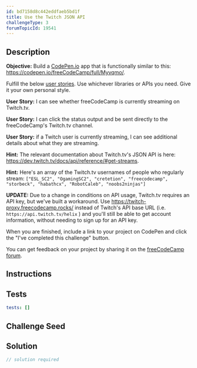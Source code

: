 ```yaml
---
id: bd7158d8c442eddfaeb5bd1f
title: Use the Twitch JSON API
challengeType: 3
forumTopicId: 19541
---
```


## Description

<section id='description'>

**Objective:** Build a [CodePen.io](https://codepen.io) app that is functionally similar to this: <https://codepen.io/freeCodeCamp/full/Myvqmo/>.

Fulfill the below [user stories](https://en.wikipedia.org/wiki/User_story). Use whichever libraries or APIs you need. Give it your own personal style.

**User Story:** I can see whether freeCodeCamp is currently streaming on Twitch.tv.

**User Story:** I can click the status output and be sent directly to the freeCodeCamp's Twitch.tv channel.

**User Story:** if a Twitch user is currently streaming, I can see additional details about what they are streaming.

**Hint:** The relevant documentation about Twitch.tv's JSON API is here: <https://dev.twitch.tv/docs/api/reference/#get-streams>.

**Hint:** Here's an array of the Twitch.tv usernames of people who regularly stream: `["ESL_SC2", "OgamingSC2", "cretetion", "freecodecamp", "storbeck", "habathcx", "RobotCaleb", "noobs2ninjas"]`

**UPDATE:** Due to a change in conditions on API usage, Twitch.tv requires an API key, but we've built a workaround. Use <https://twitch-proxy.freecodecamp.rocks/> instead of Twitch's API base URL (i.e. `https://api.twitch.tv/helix` ) and you'll still be able to get account information, without needing to sign up for an API key.

When you are finished, include a link to your project on CodePen and click the "I've completed this challenge" button.

You can get feedback on your project by sharing it on the [freeCodeCamp forum](https://forum.freecodecamp.org/c/project-feedback/409).

</section>

## Instructions

<section id='instructions'>

</section>

## Tests

<section id='tests'>

```yml
tests: []

```

</section>

## Challenge Seed

<section id='challengeSeed'>

</section>

## Solution

<section id='solution'>

```js
// solution required
```

</section>

